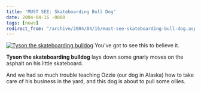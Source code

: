 ```yaml
---
title: 'MUST SEE: Skateboarding Bull Dog'
date: 2004-04-16 -0800
tags: [news]
redirect_from: "/archive/2004/04/15/must-see-skateboarding-bull-dog.aspx/"
---
```


[![Tyson the skateboarding
bulldog](/images/SkateboardDog.jpg)](http://www.skateboardingbulldog.com/tysonskating.WMV)
You've got to see this to believe it.

**Tyson the skateboarding bulldog** lays down some gnarly moves on the
asphalt on his little skateboard.

And we had so much trouble teaching Ozzie (our dog in Alaska) how to
take care of his business in the yard, and this dog is about to pull
some ollies.

